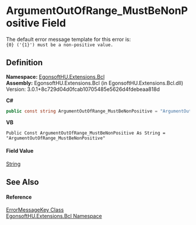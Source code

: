 # ArgumentOutOfRange_MustBeNonPositive Field


The default error message template for this error is:  
`{0} ('{1}') must be a non-positive value.`



## Definition
**Namespace:** <a href="N_EgonsoftHU_Extensions_Bcl.md">EgonsoftHU.Extensions.Bcl</a>  
**Assembly:** EgonsoftHU.Extensions.Bcl (in EgonsoftHU.Extensions.Bcl.dll) Version: 3.0.1+8c729d04d0fcab10705485e5626d4fdebeaa818d

**C#**
``` C#
public const string ArgumentOutOfRange_MustBeNonPositive = "ArgumentOutOfRange_MustBeNonPositive"
```
**VB**
``` VB
Public Const ArgumentOutOfRange_MustBeNonPositive As String = "ArgumentOutOfRange_MustBeNonPositive"
```



#### Field Value
<a href="https://learn.microsoft.com/dotnet/api/system.string" target="_blank" rel="noopener noreferrer">String</a>

## See Also


#### Reference
<a href="T_EgonsoftHU_Extensions_Bcl_ErrorMessageKey.md">ErrorMessageKey Class</a>  
<a href="N_EgonsoftHU_Extensions_Bcl.md">EgonsoftHU.Extensions.Bcl Namespace</a>  
